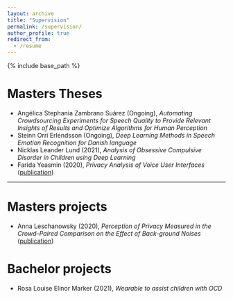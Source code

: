 ```yaml
---
layout: archive
title: "Supervision"
permalink: /supervision/
author_profile: true
redirect_from:
  - /resume
---
```


{% include base_path %}


Masters Theses
======
* Angélica Stephania Zambrano Suárez (Ongoing), *Automating Crowdsourcing Experiments for Speech Quality to Provide Relevant Insights of Results and Optimize Algorithms for Human Perception*
* Steinn Orri Erlendsson (Ongoing), *Deep Learning Methods in Speech Emotion Recognition for Danish language*
* Nicklas Leander Lund (2021), *Analysis of Obsessive Compulsive Disorder in Children using Deep Learning*
* Farida Yeasmin (2020), *Privacy Analysis of Voice User Interfaces* ([publication](https://fruct.org/publications/acm27/files/Yea.pdf))

---
Masters projects
======
* Anna Leschanowsky (2020), *Perception of Privacy Measured in the Crowd–Paired Comparison on the Effect of Back-ground Noises* ([publication](https://research.aalto.fi/en/publications/perception-of-privacy-measured-in-the-crowdpaired-comparison-on-t))


Bachelor projects
======
* Rosa Louise Elinor Marker (2021), *Wearable to assist children with OCD*
